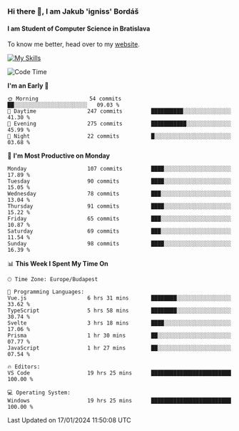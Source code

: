 ### Hi there 👋, I am Jakub 'igniss' Bordáš

#### I am Student of Computer Science in Bratislava
To know me better, head over to my [website](https://bordas.sk).

[![My Skills](https://skillicons.dev/icons?i=js,html,css,figma,svelte,java,kotlin,python,postgresql,typescript,nest,nodejs)](https://bordas.sk)


<!--START_SECTION:waka-->
![Code Time](http://img.shields.io/badge/Code%20Time-1%2C357%20hrs%2030%20mins-blue)

**I'm an Early 🐤** 

```text
🌞 Morning                54 commits          ██░░░░░░░░░░░░░░░░░░░░░░░   09.03 % 
🌆 Daytime                247 commits         ██████████░░░░░░░░░░░░░░░   41.30 % 
🌃 Evening                275 commits         ███████████░░░░░░░░░░░░░░   45.99 % 
🌙 Night                  22 commits          █░░░░░░░░░░░░░░░░░░░░░░░░   03.68 % 
```
📅 **I'm Most Productive on Monday** 

```text
Monday                   107 commits         ████░░░░░░░░░░░░░░░░░░░░░   17.89 % 
Tuesday                  90 commits          ████░░░░░░░░░░░░░░░░░░░░░   15.05 % 
Wednesday                78 commits          ███░░░░░░░░░░░░░░░░░░░░░░   13.04 % 
Thursday                 91 commits          ████░░░░░░░░░░░░░░░░░░░░░   15.22 % 
Friday                   65 commits          ███░░░░░░░░░░░░░░░░░░░░░░   10.87 % 
Saturday                 69 commits          ███░░░░░░░░░░░░░░░░░░░░░░   11.54 % 
Sunday                   98 commits          ████░░░░░░░░░░░░░░░░░░░░░   16.39 % 
```


📊 **This Week I Spent My Time On** 

```text
🕑︎ Time Zone: Europe/Budapest

💬 Programming Languages: 
Vue.js                   6 hrs 31 mins       ████████░░░░░░░░░░░░░░░░░   33.62 % 
TypeScript               5 hrs 58 mins       ████████░░░░░░░░░░░░░░░░░   30.74 % 
Svelte                   3 hrs 18 mins       ████░░░░░░░░░░░░░░░░░░░░░   17.06 % 
Prisma                   1 hr 30 mins        ██░░░░░░░░░░░░░░░░░░░░░░░   07.77 % 
JavaScript               1 hr 27 mins        ██░░░░░░░░░░░░░░░░░░░░░░░   07.54 % 

🔥 Editors: 
VS Code                  19 hrs 25 mins      █████████████████████████   100.00 % 

💻 Operating System: 
Windows                  19 hrs 25 mins      █████████████████████████   100.00 % 
```


 Last Updated on 17/01/2024 11:50:08 UTC
<!--END_SECTION:waka-->
